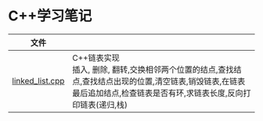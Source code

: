 # C++学习笔记
|文件||
|-|-|
|[linked_list.cpp](https://github.com/linconz/study_cpp/blob/master/linked_list.cpp)|C++链表实现<br>插入, 删除, 翻转,交换相邻两个位置的结点,查找结点,查找结点出现的位置,清空链表,销毁链表,在链表最后追加结点,检查链表是否有环,求链表长度,反向打印链表(递归,栈)|
